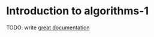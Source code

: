 # Introduction to algorithms-1

TODO: write [great documentation](http://jacobian.org/writing/what-to-write/)
